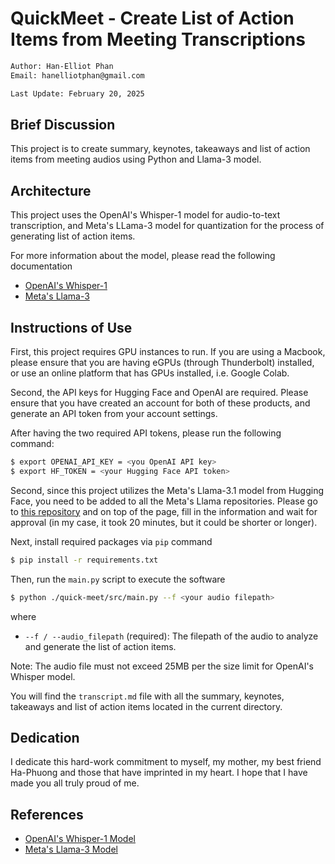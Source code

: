 # QuickMeet - Create List of Action Items from Meeting Transcriptions

```bash
Author: Han-Elliot Phan
Email: hanelliotphan@gmail.com

Last Update: February 20, 2025
```

## Brief Discussion
This project is to create summary, keynotes, takeaways and list of action items 
from meeting audios using Python and Llama-3 model.

## Architecture
This project uses the OpenAI's Whisper-1 model for audio-to-text transcription, 
and Meta's LLama-3 model for quantization for the process of generating list of 
action items.

For more information about the model, please read the following documentation
- [OpenAI's Whisper-1](https://platform.openai.com/docs/guides/speech-to-text)
- [Meta's Llama-3](https://huggingface.co/meta-llama/Llama-3.1-8B-Instruct)

## Instructions of Use

First, this project requires GPU instances to run. If you are using a Macbook, 
please ensure that you are having eGPUs (through Thunderbolt) installed, or use 
an online platform that has GPUs installed, i.e. Google Colab.

Second, the API keys for Hugging Face and OpenAI are required. Please ensure that 
you have created an account for both of these products, and generate an API 
token from your account settings.

After having the two required API tokens, please run the following command:
```bash
$ export OPENAI_API_KEY = <you OpenAI API key>
$ export HF_TOKEN = <your Hugging Face API token>
```

Second, since this project utilizes the Meta's Llama-3.1 model from Hugging Face, 
you need to be added to all the Meta's Llama repositories. Please go to 
[this repository](https://huggingface.co/meta-llama/Llama-3.1-8B-Instruct) and 
on top of the page, fill in the information and wait for approval (in my case, 
it took 20 minutes, but it could be shorter or longer).

Next, install required packages via `pip` command
```bash
$ pip install -r requirements.txt
```

Then, run the `main.py` script to execute the software
```bash
$ python ./quick-meet/src/main.py --f <your audio filepath>
```

where
- `--f / --audio_filepath` (required): The filepath of the audio to analyze and generate the list of action items.

Note: The audio file must not exceed 25MB per the size limit for OpenAI's Whisper model.

You will find the `transcript.md` file with all the summary, keynotes, takeaways and list of action items located 
in the current directory.

## Dedication
I dedicate this hard-work commitment to myself, my mother, my best friend Ha-Phuong and those that have imprinted in my heart. I hope that I have made you all truly proud of me.

## References
- [OpenAI's Whisper-1 Model](https://platform.openai.com/docs/guides/speech-to-text)
- [Meta's Llama-3 Model](https://huggingface.co/meta-llama/Llama-3.1-8B-Instruct)
